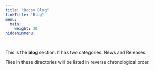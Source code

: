 ```yaml
---
title: "Docsy Blog"
linkTitle: "Blog"
menu:
  main:
    weight: 30
hiddeninmenu:

---
```



This is the **blog** section. It has two categories: News and Releases.

Files in these directories will be listed in reverse chronological order.


